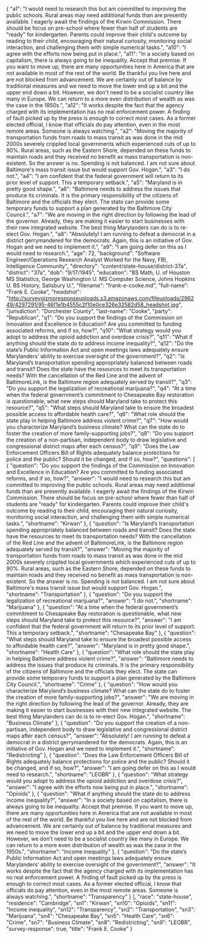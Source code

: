 {
  "a1": "I would need to research this but am committed to improving the public schools.  Rural areas may need additional funds than are presently available.  I eagerly await the findings of the Kirwin Commission.  There should be focus on pre-school where fewer than half of students are \"ready\" for kindergarten.  Parents could improve their child's outcome by reading to their child, encouraging their natural curiosity, monitoring social interaction, and challenging them with simple numerical tasks.",
  "a10": "I agree with the efforts now being put in place.",
  "a11": "In a society based on capitalism, there is always going to be inequality.  Accept that premise.  If you want to move up, there are many opportunities here in America that are not available in most of the rest of the world.  Be thankful you live here and are not blocked from advancement.  We are certainly out of balance by traditional measures and we need to move the lower end up a bit and the upper end down a bit.  However, we don't need to be a socialist country like many in Europe.  We can return to a more even distribution of wealth as was the case in the 1950s.",
  "a12": "It works despite the fact that the agency charged with its implementation has no real enforcement power.  A finding of fault picked up by the press is enough to correct most cases.  As a former elected official, I know that officials do pay attention, even in the most remote areas.  Someone is always watching.",
  "a2": "Moving the majority of transportation funds from roads to mass transit as was done in the mid 2000s severely crippled local governments which experienced cuts of up to 90%.  Rural areas, such as the Eastern Shore, depended on these funds to maintain roads and they received no benefit as mass transportation is non-existent.  So the answer is no.  Spending is not balanced.  I am not sure about Baltimore's mass transit issue but would support Gov. Hogan.",
  "a3": "I do not.",
  "a4": "I am confident that the federal government will return to its prior level of support.  This a temporary setback.",
  "a5": "Maryland is in pretty good shape.",
  "a6": "Baltimore needs to address the issues that produce its criminals.  It is the primary responsibility of the citizens of Baltimore and the officials they elect.  The state can provide some temporary funds to support a plan generated by the Baltimore City Council.",
  "a7": "We are moving in the right direction by following the lead of the governor.  Already, they are making it easier to start businesses with their new integrated website.  The best thing Marylanders can do is to re-elect Gov. Hogan.",
  "a8": "Absolutely!  I am running to defeat a democrat in a district gerrymandered for the democrats.  Again, this is an initiative of Gov. Hogan and we need to implement it.",
  "a9": "I am going defer on this as I would need to research.",
  "age": 72,
  "background": "Software Engineer/Operations Research Analyst  Worked for the Navy, FBI, Intelligence Community",
  "directory": "content/state-house/district-37a",
  "district": "37a",
  "dob": "9/17/1945",
  "education": "BS Math, U. of Houston MS Statistics, George Washington U. MS Computer Science, Johns Hopkins U. BS History, Salisbury U.",
  "filename": "frank-e-cooke.md",
  "full-name": "Frank E. Cooke",
  "headshot": "http://surveygizmoresponseuploads.s3.amazonaws.com/fileuploads/296249/4297291/95-46f1e1b4555c2f10e0ce326e32582d58_headshot.jpg",
  "jurisdiction": "Dorchester County",
  "last-name": "Cooke",
  "party": "Republican",
  "q1": "Do you support the findings of the Commission on Innovation and Excellence in Education? Are you committed to funding associated reforms, and if so, how?",
  "q10": "What strategy would you adopt to address the opioid addiction and overdose crisis?",
  "q11": "What if anything should the state do to address income inequality?",
  "q12": "Do the state’s Public Information Act and open meetings laws adequately ensure Marylanders’ ability to exercise oversight of the government?",
  "q2": "Is Maryland’s transportation spending appropriately balanced between roads and transit? Does the state have the resources to meet its transportation needs? With the cancellation of the Red Line and the advent of BaltimoreLink, is the Baltimore region adequately served by transit?",
  "q3": "Do you support the legalization of recreational marijuana?",
  "q4": "At a time when the federal government’s commitment to Chesapeake Bay restoration is questionable, what new steps should Maryland take to protect this resource?",
  "q5": "What steps should Maryland take to ensure the broadest possible access to affordable health care?",
  "q6": "What role should the state play in helping Baltimore address violent crime?",
  "q7": "How would you characterize Maryland’s business climate? What can the state do to foster the creation of more family-supporting jobs?",
  "q8": "Do you support the creation of a non-partisan, independent body to draw legislative and congressional district maps after each census?",
  "q9": "Does the Law Enforcement Officers Bill of Rights adequately balance protections for police and the public? Should it be changed, and if so, how?",
  "questions": [
    {
      "question": "Do you support the findings of the Commission on Innovation and Excellence in Education? Are you committed to funding associated reforms, and if so, how?",
      "answer": "I would need to research this but am committed to improving the public schools.  Rural areas may need additional funds than are presently available.  I eagerly await the findings of the Kirwin Commission.  There should be focus on pre-school where fewer than half of students are \"ready\" for kindergarten.  Parents could improve their child's outcome by reading to their child, encouraging their natural curiosity, monitoring social interaction, and challenging them with simple numerical tasks.",
      "shortname": "Kirwan"
    },
    {
      "question": "Is Maryland’s transportation spending appropriately balanced between roads and transit? Does the state have the resources to meet its transportation needs? With the cancellation of the Red Line and the advent of BaltimoreLink, is the Baltimore region adequately served by transit?",
      "answer": "Moving the majority of transportation funds from roads to mass transit as was done in the mid 2000s severely crippled local governments which experienced cuts of up to 90%.  Rural areas, such as the Eastern Shore, depended on these funds to maintain roads and they received no benefit as mass transportation is non-existent.  So the answer is no.  Spending is not balanced.  I am not sure about Baltimore's mass transit issue but would support Gov. Hogan.",
      "shortname": "Transportation"
    },
    {
      "question": "Do you support the legalization of recreational marijuana?",
      "answer": "I do not.",
      "shortname": "Marijuana"
    },
    {
      "question": "At a time when the federal government’s commitment to Chesapeake Bay restoration is questionable, what new steps should Maryland take to protect this resource?",
      "answer": "I am confident that the federal government will return to its prior level of support.  This a temporary setback.",
      "shortname": "Chesapeake Bay"
    },
    {
      "question": "What steps should Maryland take to ensure the broadest possible access to affordable health care?",
      "answer": "Maryland is in pretty good shape.",
      "shortname": "Health Care"
    },
    {
      "question": "What role should the state play in helping Baltimore address violent crime?",
      "answer": "Baltimore needs to address the issues that produce its criminals.  It is the primary responsibility of the citizens of Baltimore and the officials they elect.  The state can provide some temporary funds to support a plan generated by the Baltimore City Council.",
      "shortname": "Crime"
    },
    {
      "question": "How would you characterize Maryland’s business climate? What can the state do to foster the creation of more family-supporting jobs?",
      "answer": "We are moving in the right direction by following the lead of the governor.  Already, they are making it easier to start businesses with their new integrated website.  The best thing Marylanders can do is to re-elect Gov. Hogan.",
      "shortname": "Business Climate"
    },
    {
      "question": "Do you support the creation of a non-partisan, independent body to draw legislative and congressional district maps after each census?",
      "answer": "Absolutely!  I am running to defeat a democrat in a district gerrymandered for the democrats.  Again, this is an initiative of Gov. Hogan and we need to implement it.",
      "shortname": "Redistricting"
    },
    {
      "question": "Does the Law Enforcement Officers Bill of Rights adequately balance protections for police and the public? Should it be changed, and if so, how?",
      "answer": "I am going defer on this as I would need to research.",
      "shortname": "LEOBR"
    },
    {
      "question": "What strategy would you adopt to address the opioid addiction and overdose crisis?",
      "answer": "I agree with the efforts now being put in place.",
      "shortname": "Opioids"
    },
    {
      "question": "What if anything should the state do to address income inequality?",
      "answer": "In a society based on capitalism, there is always going to be inequality.  Accept that premise.  If you want to move up, there are many opportunities here in America that are not available in most of the rest of the world.  Be thankful you live here and are not blocked from advancement.  We are certainly out of balance by traditional measures and we need to move the lower end up a bit and the upper end down a bit.  However, we don't need to be a socialist country like many in Europe.  We can return to a more even distribution of wealth as was the case in the 1950s.",
      "shortname": "Income inequality"
    },
    {
      "question": "Do the state’s Public Information Act and open meetings laws adequately ensure Marylanders’ ability to exercise oversight of the government?",
      "answer": "It works despite the fact that the agency charged with its implementation has no real enforcement power.  A finding of fault picked up by the press is enough to correct most cases.  As a former elected official, I know that officials do pay attention, even in the most remote areas.  Someone is always watching.",
      "shortname": "Transparency"
    }
  ],
  "race": "state-house",
  "residence": "Cambridge",
  "sn1": "Kirwan",
  "sn10": "Opioids",
  "sn11": "Income inequality",
  "sn12": "Transparency",
  "sn2": "Transportation",
  "sn3": "Marijuana",
  "sn4": "Chesapeake Bay",
  "sn5": "Health Care",
  "sn6": "Crime",
  "sn7": "Business Climate",
  "sn8": "Redistricting",
  "sn9": "LEOBR",
  "survey-response": true,
  "title": "Frank E. Cooke"
}
